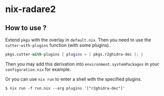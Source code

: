 # nix-radare2

## How to use ?

Extend `pkgs` with the overlay in `default.nix`.
Then you need to use the `cutter-with-plugins` function (with some plugins).

```nix
pkgs.cutter-with-plugins { plugins = [ pkgs.r2ghidra-dec ]; }
```

Then you may add this derivation into `environment.systemPackages` in your `configuration.nix` for example.

Or you can use `nix run` to enter a shell with the specified plugins.

```console
$ nix run -f run.nix --arg plugins '["r2ghidra-dec"]'
```

